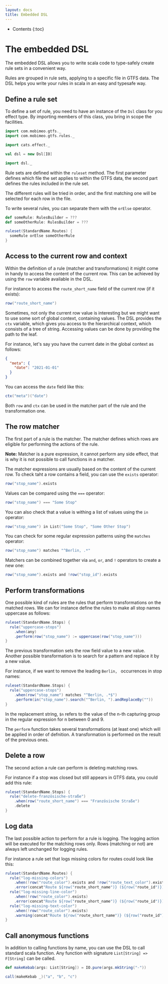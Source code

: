 ```yaml
---
layout: docs
title: Embedded DSL
---
```


* Contents
{:toc}

# The embedded DSL

The embedded DSL allows you to write scala code to type-safely create rule sets in a convenient way.

Rules are grouped in rule sets, applying to a specific file in GTFS data. The DSL helps you write your rules in scala in an easy and typesafe way.

## Define a rule set

To define a set of rule, you need to have an instance of the `Dsl` class for you effect type. By importing members of this class, you bring in scope the facilities.

```scala mdoc
import com.mobimeo.gtfs._
import com.mobimeo.gtfs.rules._

import cats.effect._

val dsl = new Dsl[IO]

import dsl._
```

Rule sets are defined within the `ruleset` method. The first parameter defines which file the set applies to within the GTFS data, the second part defines the rules included in the rule set.

The different rules will be tried in order, and the first matching one will be selected for each row in the file.

To write several rules, you can separate them with the `orElse` operator.

```scala mdoc:compile-only
def someRule: RulesBuilder = ???
def someOtherRule: RulesBuilder = ???

ruleset(StandardName.Routes) {
  someRule orElse someOtherRule
}
```

## Access to the current row and context

Within the definition of a rule (matcher and transformations) it might come in handy to access the content of the current row. This can be achieved by using the `row` variable available in the DSL.

For instance to access the `route_short_name` field of the current row (if it exists):
```scala mdoc
row("route_short_name")
```

Sometimes, not only the current row value is interesting but we might want to use some sort of global context, containing values.
The DSL provides the `ctx` variable, which gives you access to the hierarchical context, which consists of a tree of string. Accessing values can be done by providing the path to the leaf.

For instance, let's say you have the current date in the global context as follows:
```json
{
  "meta": {
    "date": "2021-01-01"
  }
}
```

You can access the `date` field like this:
```scala mdoc
ctx("meta")("date")
```

Both `row` and `ctx` can be used in the matcher part of the rule and the transformation one.

## The row matcher

The first part of a rule is the matcher. The matcher defines which rows are eligible for performing the actions of the rule.

**Note:** Matcher is a pure expression, it cannot perform any side effect, that is why it is not possible to call functions in a matcher.

The matcher expressions are usually based on the content of the current row.
To check taht a row contains a field, you can use the `exists` operator:
```scala mdoc
row("stop_name").exists
```

Values can be compared using the `===` operator:
```scala mdoc
row("stop_name") === "Some Stop"
```

You can also check that a value is withing a list of values using the `in` operator:
```scala mdoc
row("stop_name") in List("Some Stop", "Some Other Stop")
```

You can check for some regular expression patterns using the `matches` operator:
```scala mdoc
row("stop_name") matches "^Berlin, .*"
```

Matchers can be combined together via `and`, `or`, and `!` operators to create a new one:

```scala mdoc
row("stop_name").exists and !row("stop_id").exists
```

## Perform transformations

One possible kind of rules are the rules that perform transformations on the matched rows.
We can for instance define the rules to make all stop names uppercase as follows:

```scala mdoc
ruleset(StandardName.Stops) {
  rule("uppercase-stops")
    .when(any)
    .perform(row("stop_name") := uppercase(row("stop_name")))
}
```

The previous transformation sets the row field value to a new value. Another possible transformation is to search for a pattern and replace it by a new value.

For instance, if we want to remove the leading `Berlin, ` occurrences in stop names:
```scala mdoc
ruleset(StandardName.Stops) {
  rule("uppercase-stops")
    .when(row("stop_name") matches "^Berlin, .*$")
    .perform(in("stop_name").search("^Berlin, ").andReplaceBy(""))
}
```

In the replacement string, `$n` refers to the value of the n-th capturing group in the regular expression for n between 0 and 9.

The `perform` function takes several transformations (at least one) which will be applied in order of defnition. A transformation is performed on the result of the previous ones.

## Delete a row

The second action a rule can perform is deleting matching rows.

For instance if a stop was closed but still appears in GTFS data, you could add this rule:

```scala mdoc
ruleset(StandardName.Stops) {
  rule("delete-französische-straße")
    .when(row("route_short_name") === "Französische Straße")
    .delete
}
```

## Log data

The last possible action to perform for a rule is logging. The logging action will be executed for the matching rows only. Rows (matching or not) are always left unchanged for logging rules.

For instance a rule set that logs missing colors for routes could look like this:
```scala mdoc:height=80
ruleset(StandardName.Routes) {
  rule("log-missing-colors")
    .when(!row("route_color").exists and !row("route_text_color").exists)
    .error(concat"Route ${row("route_short_name")} (${row("route_id")}) is missing all colors") orElse
  rule("log-missing-line-color")
    .when(!row("route_color").exists)
    .error(concat"Route ${row("route_short_name")} (${row("route_id")}) is missing line color") orElse
  rule("log-missing-text-color")
    .when(!row("route_color").exists)
    .warning(concat"Route ${row("route_short_name")} (${row("route_id")}) is missing text color")
}
```

## Call anonymous functions

In addition to calling functions by name, you can use the DSL to call standard scala function. Any function with signature `List[String] => F[String]` can be called.

```scala mdoc
def makeKebab(args: List[String]) = IO.pure(args.mkString("-"))

call(makeKebab _)("a", "b", "c")
```
